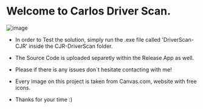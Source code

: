 # Welcome to Carlos Driver Scan.

![image](https://github.com/Carlosjr5/DriverScanTask/assets/77840319/cf899d53-67d7-47a5-b817-e001938afa78)


- In order to Test the solution, simply run the .exe file called 'DriverScan-CJR' inside the CJR-DriverScan folder.
- The Source Code is uploaded separetly within the Release App as well.
- Please if there is any issues don`t hesitate contacting with me!
- Every image on this project is taken from Canvas.com, website with free icons.
  
- Thanks for your time :)
